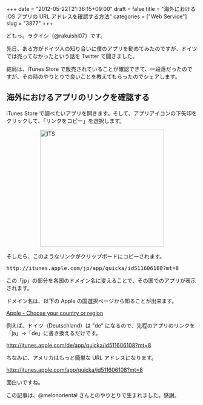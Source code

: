 +++
date = "2012-05-22T21:36:15+09:00"
draft = false
title = "海外における iOS アプリの URL アドレスを確認する方法"
categories = ["Web Service"]
slug = "3877"
+++

どもっ。ラクイシ（@rakuishi07）です。

先日、ある方がドイツ人の知り合いに僕のアプリを勧めてみたのですが、ドイツでは売ってなかったという話を Twitter で聞きました。

結局は、iTunes Store で販売されていることが確認できて、一段落だったのですが、その時のやりとりで良いことを教えてもらったのでシェアします。

<h2>海外におけるアプリのリンクを確認する</h2>

iTunes Store で調べたいアプリを開きます。そして、アプリアイコンの下矢印をクリックして、「リンクをコピー」を選択します。

<img style="display:block; margin-left:auto; margin-right:auto;" src="/images/2012/05/iTS.png" alt="ITS" title="iTS.png" border="0" width="327" height="310" />

そしたら、このようなリンクがクリップボードにコピーされます。

<pre>http://itunes.apple.com/jp/app/quicka/id511606108?mt=8</pre>

この「jp」の部分を各国のドメイン名に変えることで、その国でのアプリが表示されます。

ドメイン名は、以下の Apple の国選択ページから知ることが出来ます。

<a href="http://www.apple.com/choose-your-country/" target="_blank">Apple - Choose your country or region</a>

例えば、ドイツ（Deutschland）は "de" になるので、先程のアプリのリンクを「ja」→「de」に書き換えるだけです。

<a href="http://itunes.apple.com/de/app/quicka/id511606108?mt=8" target="_blank">http://itunes.apple.com/de/app/quicka/id511606108?mt=8</a>

ちなみに、アメリカはもっと簡単な URL アドレスになります。

<a href="http://itunes.apple.com/app/quicka/id511606108?mt=8" target="_blank">http://itunes.apple.com/app/quicka/id511606108?mt=8</a>

面白いですね。

この記事は、@melonoriental さんとのやりとりで生まれました。感謝。
